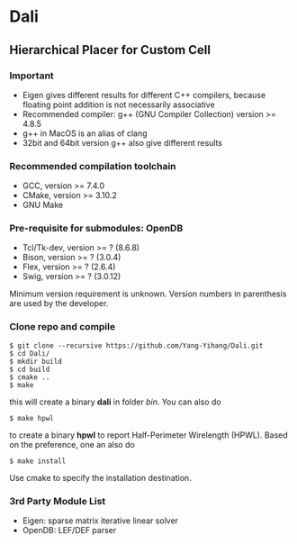 # Dali
## Hierarchical Placer for Custom Cell

### Important
  * Eigen gives different results for different C++ compilers, because floating point addition is not necessarily associative
  * Recommended compiler: g++ (GNU Compiler Collection) version >= 4.8.5 
  * g++ in MacOS is an alias of clang
  * 32bit and 64bit version g++ also give different results

### Recommended compilation toolchain
  * GCC, version >= 7.4.0
  * CMake, version >= 3.10.2
  * GNU Make

### Pre-requisite for submodules: OpenDB
  * Tcl/Tk-dev, version >= ? (8.6.8)
  * Bison, version >= ? (3.0.4)
  * Flex, version >= ? (2.6.4)
  * Swig, version >= ? (3.0.12)

Minimum version requirement is unknown. Version numbers in parenthesis are used by the developer.
  
### Clone repo and compile
    $ git clone --recursive https://github.com/Yang-Yihang/Dali.git
    $ cd Dali/
    $ mkdir build
    $ cd build
    $ cmake ..
    $ make
this will create a binary __dali__ in folder _bin_. You can also do
    
    $ make hpwl
to create a binary __hpwl__ to report Half-Perimeter Wirelength (HPWL). Based on the preference, one an also do
    
    $ make install
Use cmake to specify the installation destination.

### 3rd Party Module List
  * Eigen: sparse matrix iterative linear solver
  * OpenDB: LEF/DEF parser